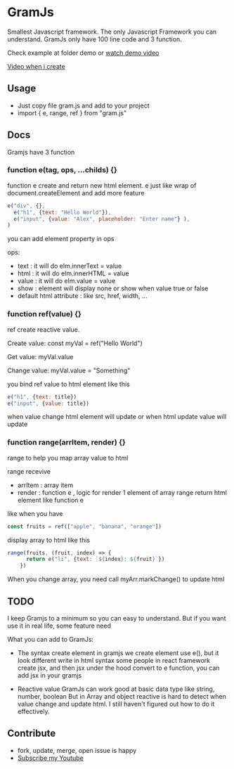# GramJs

Smallest Javascript framework. The only Javascript Framework you can understand.
GramJs only have 100 line code and 3 function.

Check example at folder demo or [watch demo video](https://youtu.be/ZJCYPME4gAE)

[Video when i create](https://youtu.be/ZJCYPME4gAE)

## Usage
- Just copy file gram.js and add to your project 
- import { e, range, ref } from "gram.js"

## Docs
Gramjs have 3 function

### function e(tag, ops, ...childs) {}
function e create and return new html element.
e just like wrap of document.createElement and add more feature
```javascript
e("div", {},
  e("h1", {text: "Hello World"}),
  e("input", {value: "Alex", placeholder: "Enter name"} ),
)
```

you can add element property in ops

ops:
- text : it will do elm.innerText = value
- html : it will do elm.innerHTML = value
- value : it will do elm.value = value
- show : element will display none or show when value true or false
- default html attribute : like src, href, width, ...

### function ref(value) {}
ref create reactive value. 

Create value: const myVal = ref("Hello World")

Get value: myVal.value

Change value: myVal.value = "Something"

you bind ref value to html element like this
```javascript
e("h1", {text: title})
e("input", {value: title})
```
when value change html element will update
or when html update value will update

### function range(arrItem, render) {}
range to help you map array value to html

range recevive
- arrItem : array item
- render : function e , logic for render 1 element of array
range return html element like function e 

like when you have 
```javascript
const fruits = ref(["apple", "banana", "orange"])
```
display array to html like this
```javascript
range(fruits, (fruit, index) => {
      return e("li", {text: `${index}: ${fruit}`})
    })
```
When you change array, you need call myArr.markChange() to update html

## TODO 
I keep Gramjs to a minimum so you can easy to understand.
But if you want use it in real life, some feature need 

What you can add to GramJs:
- The syntax create element
in gramjs we create element use e(), but it look different write in html syntax
some people in react framework create jsx, and then jsx under the hood convert to e function, you can add jsx in your gramjs

- Reactive value 
GramJs can work good at basic data type like string, number, boolean
But in Array and object reactive is hard to detect when value change and update html. I still haven't figured out how to do it effectively.

## Contribute
- fork, update, merge, open issue is happy
- [Subscribe my Youtube](https://www.youtube.com/@WingramOrg)
